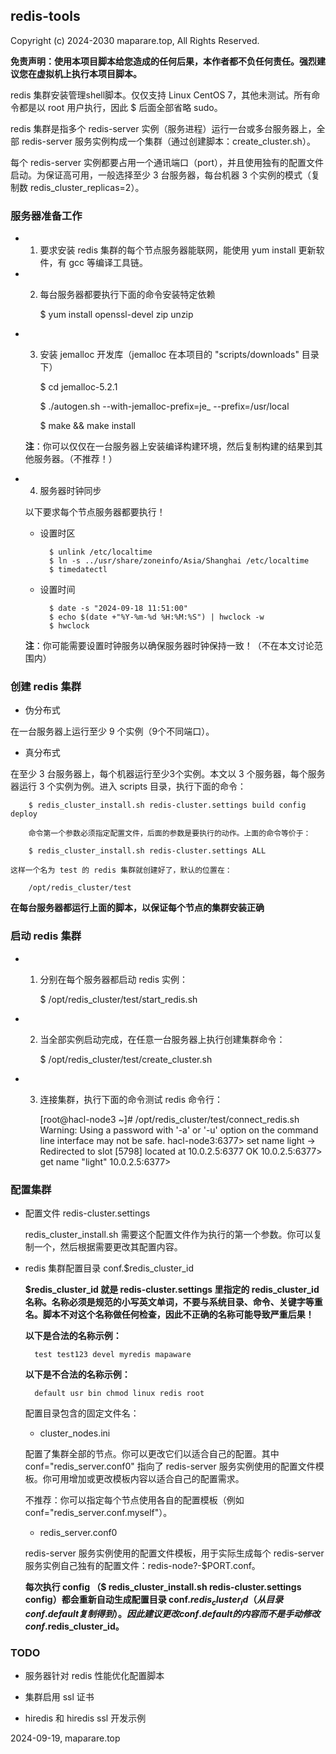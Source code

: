 ## redis-tools


Copyright (c) 2024-2030 maparare.top, All Rights Reserved.


**免责声明：使用本项目脚本给您造成的任何后果，本作者都不负任何责任。强烈建议您在虚拟机上执行本项目脚本。**

redis 集群安装管理shell脚本。仅仅支持 Linux CentOS 7，其他未测试。所有命令都是以 root 用户执行，因此 $ 后面全部省略 sudo。

redis 集群是指多个 redis-server 实例（服务进程）运行一台或多台服务器上，全部 redis-server 服务实例构成一个集群（通过创建脚本：create_cluster.sh）。

每个 redis-server 实例都要占用一个通讯端口（port），并且使用独有的配置文件启动。为保证高可用，一般选择至少 3 台服务器，每台机器 3 个实例的模式（复制数 redis_cluster_replicas=2）。

### 服务器准备工作

- 1) 要求安装 redis 集群的每个节点服务器能联网，能使用 yum install 更新软件，有 gcc 等编译工具链。

- 2) 每台服务器都要执行下面的命令安装特定依赖

        $ yum install openssl-devel zip unzip

- 3) 安装 jemalloc 开发库（jemalloc 在本项目的 "scripts/downloads" 目录下）

        $ cd jemalloc-5.2.1
        
        $ ./autogen.sh
         --with-jemalloc-prefix=je_ --prefix=/usr/local
        
        $ make && make install

    **注**：你可以仅仅在一台服务器上安装编译构建环境，然后复制构建的结果到其他服务器。（不推荐！）

- 4) 服务器时钟同步

    以下要求每个节点服务器都要执行！

    - 设置时区
    
            $ unlink /etc/localtime
            $ ln -s ../usr/share/zoneinfo/Asia/Shanghai /etc/localtime
            $ timedatectl

    - 设置时间

            $ date -s "2024-09-18 11:51:00"
            $ echo $(date +"%Y-%m-%d %H:%M:%S") | hwclock -w
            $ hwclock

    **注**：你可能需要设置时钟服务以确保服务器时钟保持一致！（不在本文讨论范围内）

### 创建 redis 集群

- 伪分布式

 在一台服务器上运行至少 9 个实例（9个不同端口）。
 
- 真分布式

 在至少 3 台服务器上，每个机器运行至少3个实例。本文以 3 个服务器，每个服务器运行 3 个实例为例。进入 scripts 目录，执行下面的命令：

        $ redis_cluster_install.sh redis-cluster.settings build config deploy

        命令第一个参数必须指定配置文件，后面的参数是要执行的动作。上面的命令等价于：

        $ redis_cluster_install.sh redis-cluster.settings ALL

    这样一个名为 test 的 redis 集群就创建好了，默认的位置在：

        /opt/redis_cluster/test


**在每台服务器都运行上面的脚本，以保证每个节点的集群安装正确**

### 启动 redis 集群

- 1) 分别在每个服务器都启动 redis 实例：

        $ /opt/redis_cluster/test/start_redis.sh

- 2) 当全部实例启动完成，在任意一台服务器上执行创建集群命令：

        $ /opt/redis_cluster/test/create_cluster.sh

- 3) 连接集群，执行下面的命令测试 redis 命令行：

        [root@hacl-node3 ~]# /opt/redis_cluster/test/connect_redis.sh
        Warning: Using a password with '-a' or '-u' option on the command line interface may not be safe.
        hacl-node3:6377> set name light
        -> Redirected to slot [5798] located at 10.0.2.5:6377
        OK
        10.0.2.5:6377> get name
        "light"
        10.0.2.5:6377>

### 配置集群

- 配置文件 redis-cluster.settings

    redis_cluster_install.sh 需要这个配置文件作为执行的第一个参数。你可以复制一个，然后根据需要更改其配置内容。


- redis 集群配置目录 conf.$redis_cluster_id

    **$redis_cluster_id 就是 redis-cluster.settings 里指定的 redis_cluster_id 名称。名称必须是规范的小写英文单词，不要与系统目录、命令、关键字等重名。脚本不对这个名称做任何检查，因此不正确的名称可能导致严重后果！**
    
    **以下是合法的名称示例：**
    
        test test123 devel myredis mapaware
    
    **以下是不合法的名称示例：**

        default usr bin chmod linux redis root

    配置目录包含的固定文件名：

    - cluster_nodes.ini
    
    配置了集群全部的节点。你可以更改它们以适合自己的配置。其中 conf="redis_server.conf0" 指向了 redis-server 服务实例使用的配置文件模板。你可用增加或更改模板内容以适合自己的配置需求。
    
    不推荐：你可以指定每个节点使用各自的配置模板（例如 conf="redis_server.conf.myself"）。

    - redis_server.conf0
    
    redis-server 服务实例使用的配置文件模板，用于实际生成每个 redis-server 服务实例自己独有的配置文件：redis-node?-$PORT.conf。

    **每次执行 config （$ redis_cluster_install.sh redis-cluster.settings config）都会重新自动生成配置目录 conf.$redis_cluster_id （从目录 conf.default 复制得到）。因此建议更改 conf.default 的内容而不是手动修改 conf.$redis_cluster_id。**

### TODO

- 服务器针对 redis 性能优化配置脚本

- 集群启用 ssl 证书

- hiredis 和 hiredis ssl 开发示例

2024-09-19, maparare.top